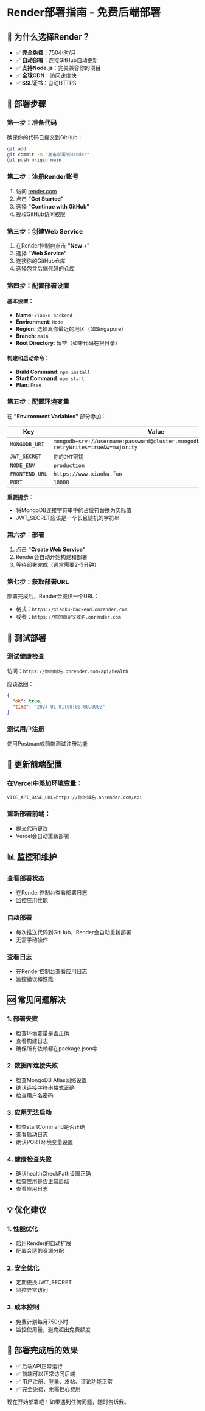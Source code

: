 # Render部署指南 - 免费后端部署

## 🎯 为什么选择Render？

- ✅ **完全免费**：750小时/月
- ✅ **自动部署**：连接GitHub自动更新
- ✅ **支持Node.js**：完美兼容你的项目
- ✅ **全球CDN**：访问速度快
- ✅ **SSL证书**：自动HTTPS

## 🚀 部署步骤

### 第一步：准备代码

确保你的代码已提交到GitHub：

```bash
git add .
git commit -m "准备部署到Render"
git push origin main
```

### 第二步：注册Render账号

1. 访问 [render.com](https://render.com)
2. 点击 **"Get Started"**
3. 选择 **"Continue with GitHub"**
4. 授权GitHub访问权限

### 第三步：创建Web Service

1. 在Render控制台点击 **"New +"**
2. 选择 **"Web Service"**
3. 连接你的GitHub仓库
4. 选择包含后端代码的仓库

### 第四步：配置部署设置

#### 基本设置：
- **Name**: `xiaoku-backend`
- **Environment**: `Node`
- **Region**: 选择离你最近的地区（如Singapore）
- **Branch**: `main`
- **Root Directory**: 留空（如果代码在根目录）

#### 构建和启动命令：
- **Build Command**: `npm install`
- **Start Command**: `npm start`
- **Plan**: `Free`

### 第五步：配置环境变量

在 **"Environment Variables"** 部分添加：

| Key | Value |
|-----|-------|
| `MONGODB_URI` | `mongodb+srv://username:password@cluster.mongodb.net/database_name?retryWrites=true&w=majority` |
| `JWT_SECRET` | `你的JWT密钥` |
| `NODE_ENV` | `production` |
| `FRONTEND_URL` | `https://www.xiaoku.fun` |
| `PORT` | `10000` |

**重要提示：**
- 将MongoDB连接字符串中的占位符替换为实际值
- JWT_SECRET应该是一个长且随机的字符串

### 第六步：部署

1. 点击 **"Create Web Service"**
2. Render会自动开始构建和部署
3. 等待部署完成（通常需要2-5分钟）

### 第七步：获取部署URL

部署完成后，Render会提供一个URL：
- 格式：`https://xiaoku-backend.onrender.com`
- 或者：`https://你的自定义域名.onrender.com`

## 🧪 测试部署

### 测试健康检查
访问：`https://你的域名.onrender.com/api/health`

应该返回：
```json
{
  "ok": true,
  "time": "2024-01-01T00:00:00.000Z"
}
```

### 测试用户注册
使用Postman或前端测试注册功能

## 🔧 更新前端配置

### 在Vercel中添加环境变量：
```
VITE_API_BASE_URL=https://你的域名.onrender.com/api
```

### 重新部署前端：
- 提交代码更改
- Vercel会自动重新部署

## 📊 监控和维护

### 查看部署状态
- 在Render控制台查看部署日志
- 监控应用性能

### 自动部署
- 每次推送代码到GitHub，Render会自动重新部署
- 无需手动操作

### 查看日志
- 在Render控制台查看应用日志
- 监控错误和性能

## 🆘 常见问题解决

### 1. 部署失败
- 检查环境变量是否正确
- 查看构建日志
- 确保所有依赖都在package.json中

### 2. 数据库连接失败
- 检查MongoDB Atlas网络设置
- 确认连接字符串格式正确
- 检查用户名密码

### 3. 应用无法启动
- 检查startCommand是否正确
- 查看启动日志
- 确认PORT环境变量设置

### 4. 健康检查失败
- 确认healthCheckPath设置正确
- 检查应用是否正常启动
- 查看应用日志

## 💡 优化建议

### 1. 性能优化
- 启用Render的自动扩展
- 配置合适的资源分配

### 2. 安全优化
- 定期更换JWT_SECRET
- 监控异常访问

### 3. 成本控制
- 免费计划每月750小时
- 监控使用量，避免超出免费额度

## 🎉 部署完成后的效果

- ✅ 后端API正常运行
- ✅ 前端可以正常访问后端
- ✅ 用户注册、登录、发帖、评论功能正常
- ✅ 完全免费，无需担心费用

现在开始部署吧！如果遇到任何问题，随时告诉我。
